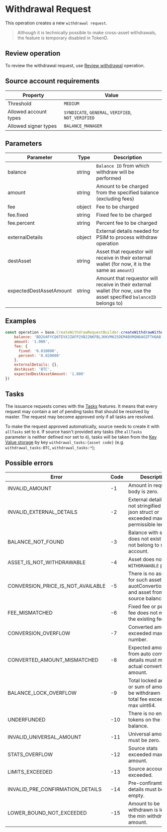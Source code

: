 # Withdrawal Request

This operation creates a new `withdrawal request`.

> Although it is technically possible to make cross-asset withdrawals, the feature
is temporary disabled in TokenD.

## Review operation

To review the withdrawal request, use [Review withdrawal][1] operation.

## Source account requirements

| Property              | Value                                              |
|-----------------------|----------------------------------------------------|
| Threshold             | `MEDIUM`                                           |
| Allowed account types | `SYNDICATE`, `GENERAL`, `VERIFIED`, `NOT_VERIFIED` |
| Allowed signer types  | `BALANCE_MANAGER`                                  |

## Parameters

| Parameter               | Type   | Description                                                                                                          |
|-------------------------|--------|----------------------------------------------------------------------------------------------------------------------|
| balance                 | string | `Balance ID` from which withdraw will be performed                                                                   |
| amount                  | string | Amount to be charged from the specified balance (excluding fees)                                                  |
| fee                     | object | Fee to be charged                                                                                                    |
| fee.fixed               | string | Fixed fee to be charged                                                                                              |
| fee.percent             | string | Percent fee to be charged                                                                                           |
| externalDetails         | object | External details needed for PSIM to process withdraw operation                                                       |
| destAsset               | string | Asset that requestor will receive in their external wallet (for now, it is the same as `amount`)                         |
| expectedDestAssetAmount | string | Amount that requestor will receive in their external wallet (for now, use the asset specified `balanceID` belongs to)  |

## Examples

```javascript
const operation = base.CreateWithdrawRequestBuilder.createWithdrawWithAutoConversion({
    balance: 'BD2U4FYCQ6TEVXJZAFP2VB22NKFBLJKKVM625DEM4BXMQN6AOZFTHQAB', // BTC
    amount: '1.000',
    fee: {
      fixed: '0.010000',
      percent: '0.020000'
    },
    externalDetails: {},
    destAsset: 'BTC',
    expectedDestAssetAmount: '1.000'
})
```

## Tasks

The issuance requests comes with the [Tasks][3] features. It means that every 
request may contain a set of pending tasks that should be resolved by master.
The request may become approved only if all tasks are resolved. 

To make the request approved automatically, source needs to create it with 
`allTasks` set to `0`. If source hasn't provided any tasks (the `allTasks` 
parameter is neither defined nor set to `0`), tasks will be taken
from the [Key Value storage][2] by key `withdrawal_tasks:{asset code}` 
(e.g. `withdrawal_tasks:BTC`, `withdrawal_tasks:*`);

## Possible errors

| Error                             | Code | Description                                                                                     |
|-----------------------------------|------|-------------------------------------------------------------------------------------------------|
| INVALID_AMOUNT                    | -1   | Amount in request body is zero.                                                                 |
| INVALID_EXTERNAL_DETAILS          | -2   | External details are not stringified valid json struct or exceeded max permissible length.       |
| BALANCE_NOT_FOUND                 | -3   | Balance with such id does not exist or does not belong to source account.                       |
| ASSET_IS_NOT_WITHDRAWABLE         | -4   | Asset does not have a `WITHDRAWABLE` policy.                                                            |
| CONVERSION_PRICE_IS_NOT_AVAILABLE | -5   | There is no asset pair for such asset from auotConvertionDetails and asset from source balance. |
| FEE_MISMATCHED                    | -6   | Fixed fee or percent fee does not match the existing fee.                                           |
| CONVERSION_OVERFLOW               | -7   | Converted amount exceeded max uint64 number.                                                    |
| CONVERTED_AMOUNT_MISMATCHED       | -8   | Expected amount from auto conversion details must match actual converted amount.                |
| BALANCE_LOCK_OVERFLOW             | -9   | Total locked amount or sum of amount to be withdrawn and total fee exceeded max uint64.         |
| UNDERFUNDED                       | -10  | There is no enough tokens on the source balance.                                                    |
| INVALID_UNIVERSAL_AMOUNT          | -11  | Universal amount must be zero.                                                                  |
| STATS_OVERFLOW                    | -12  | Source stats exceeded max uint64 amount.                                                        |
| LIMITS_EXCEEDED                   | -13  | Source account limits exceeded.                                                                 |
| INVALID_PRE_CONFIRMATION_DETAILS  | -14  | Pre-confiramtion details must be empty.                                                         | 
| LOWER_BOUND_NOT_EXCEEDED          | -15  | Amount to be withdrawn is less than the min withdrawn amount.                                       |

[1]: /tech/requests/review_withdrawal.md
[2]: https://tokend.gitlab.io/docs/#key-value-storage
[3]: review.md#tasks
